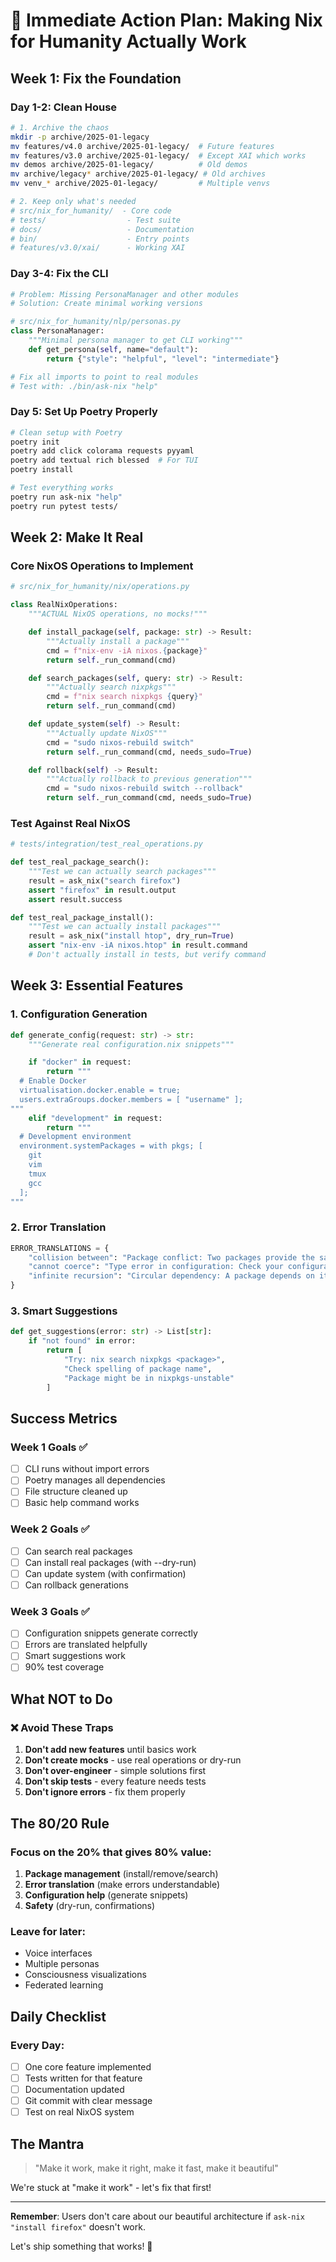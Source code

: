 # 🎯 Immediate Action Plan: Making Nix for Humanity Actually Work

## Week 1: Fix the Foundation

### Day 1-2: Clean House
```bash
# 1. Archive the chaos
mkdir -p archive/2025-01-legacy
mv features/v4.0 archive/2025-01-legacy/  # Future features
mv features/v3.0 archive/2025-01-legacy/  # Except XAI which works
mv demos archive/2025-01-legacy/          # Old demos
mv archive/legacy* archive/2025-01-legacy/ # Old archives
mv venv_* archive/2025-01-legacy/         # Multiple venvs

# 2. Keep only what's needed
# src/nix_for_humanity/  - Core code
# tests/                  - Test suite
# docs/                   - Documentation
# bin/                    - Entry points
# features/v3.0/xai/      - Working XAI
```

### Day 3-4: Fix the CLI
```python
# Problem: Missing PersonaManager and other modules
# Solution: Create minimal working versions

# src/nix_for_humanity/nlp/personas.py
class PersonaManager:
    """Minimal persona manager to get CLI working"""
    def get_persona(self, name="default"):
        return {"style": "helpful", "level": "intermediate"}

# Fix all imports to point to real modules
# Test with: ./bin/ask-nix "help"
```

### Day 5: Set Up Poetry Properly
```bash
# Clean setup with Poetry
poetry init
poetry add click colorama requests pyyaml
poetry add textual rich blessed  # For TUI
poetry install

# Test everything works
poetry run ask-nix "help"
poetry run pytest tests/
```

## Week 2: Make It Real

### Core NixOS Operations to Implement
```python
# src/nix_for_humanity/nix/operations.py

class RealNixOperations:
    """ACTUAL NixOS operations, no mocks!"""

    def install_package(self, package: str) -> Result:
        """Actually install a package"""
        cmd = f"nix-env -iA nixos.{package}"
        return self._run_command(cmd)

    def search_packages(self, query: str) -> Result:
        """Actually search nixpkgs"""
        cmd = f"nix search nixpkgs {query}"
        return self._run_command(cmd)

    def update_system(self) -> Result:
        """Actually update NixOS"""
        cmd = "sudo nixos-rebuild switch"
        return self._run_command(cmd, needs_sudo=True)

    def rollback(self) -> Result:
        """Actually rollback to previous generation"""
        cmd = "sudo nixos-rebuild switch --rollback"
        return self._run_command(cmd, needs_sudo=True)
```

### Test Against Real NixOS
```python
# tests/integration/test_real_operations.py

def test_real_package_search():
    """Test we can actually search packages"""
    result = ask_nix("search firefox")
    assert "firefox" in result.output
    assert result.success

def test_real_package_install():
    """Test we can actually install packages"""
    result = ask_nix("install htop", dry_run=True)
    assert "nix-env -iA nixos.htop" in result.command
    # Don't actually install in tests, but verify command
```

## Week 3: Essential Features

### 1. Configuration Generation
```python
def generate_config(request: str) -> str:
    """Generate real configuration.nix snippets"""

    if "docker" in request:
        return """
  # Enable Docker
  virtualisation.docker.enable = true;
  users.extraGroups.docker.members = [ "username" ];
"""
    elif "development" in request:
        return """
  # Development environment
  environment.systemPackages = with pkgs; [
    git
    vim
    tmux
    gcc
  ];
"""
```

### 2. Error Translation
```python
ERROR_TRANSLATIONS = {
    "collision between": "Package conflict: Two packages provide the same file. Use priority to resolve.",
    "cannot coerce": "Type error in configuration: Check your configuration.nix syntax",
    "infinite recursion": "Circular dependency: A package depends on itself"
}
```

### 3. Smart Suggestions
```python
def get_suggestions(error: str) -> List[str]:
    if "not found" in error:
        return [
            "Try: nix search nixpkgs <package>",
            "Check spelling of package name",
            "Package might be in nixpkgs-unstable"
        ]
```

## Success Metrics

### Week 1 Goals ✅
- [ ] CLI runs without import errors
- [ ] Poetry manages all dependencies
- [ ] File structure cleaned up
- [ ] Basic help command works

### Week 2 Goals ✅
- [ ] Can search real packages
- [ ] Can install real packages (with --dry-run)
- [ ] Can update system (with confirmation)
- [ ] Can rollback generations

### Week 3 Goals ✅
- [ ] Configuration snippets generate correctly
- [ ] Errors are translated helpfully
- [ ] Smart suggestions work
- [ ] 90% test coverage

## What NOT to Do

### ❌ Avoid These Traps
1. **Don't add new features** until basics work
2. **Don't create mocks** - use real operations or dry-run
3. **Don't over-engineer** - simple solutions first
4. **Don't skip tests** - every feature needs tests
5. **Don't ignore errors** - fix them properly

## The 80/20 Rule

### Focus on the 20% that gives 80% value:
1. **Package management** (install/remove/search)
2. **Error translation** (make errors understandable)
3. **Configuration help** (generate snippets)
4. **Safety** (dry-run, confirmations)

### Leave for later:
- Voice interfaces
- Multiple personas
- Consciousness visualizations
- Federated learning

## Daily Checklist

### Every Day:
- [ ] One core feature implemented
- [ ] Tests written for that feature
- [ ] Documentation updated
- [ ] Git commit with clear message
- [ ] Test on real NixOS system

## The Mantra

> "Make it work, make it right, make it fast, make it beautiful"

We're stuck at "make it work" - let's fix that first!

---

**Remember**: Users don't care about our beautiful architecture if `ask-nix "install firefox"` doesn't work.

Let's ship something that works! 🚀
